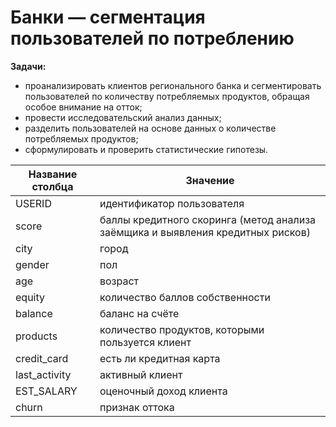 # Банки — сегментация пользователей по потреблению
**Задачи:**
- проанализировать клиентов регионального банка и сегментировать пользователей по количеству потребляемых продуктов, обращая особое внимание на отток;
- провести исследовательский анализ данных;
- разделить пользователей на основе данных о количестве потребляемых продуктов;
- сформулировать и проверить статистические гипотезы.
  
|Название столбца | Значение |
|------------------|----------|
|USERID | идентификатор пользователя|
|score| баллы кредитного скоринга (метод анализа заёмщика и выявления кредитных рисков)|
|city| город|
|gender|пол|
|age| возраст|
|equity| количество баллов собственности|
|balance| баланс на счёте|
|products| количество продуктов, которыми пользуется клиент|
|credit_card| есть ли кредитная карта|
|last_activity| активный клиент|
|EST_SALARY| оценочный доход клиента|
|сhurn| признак оттока|
